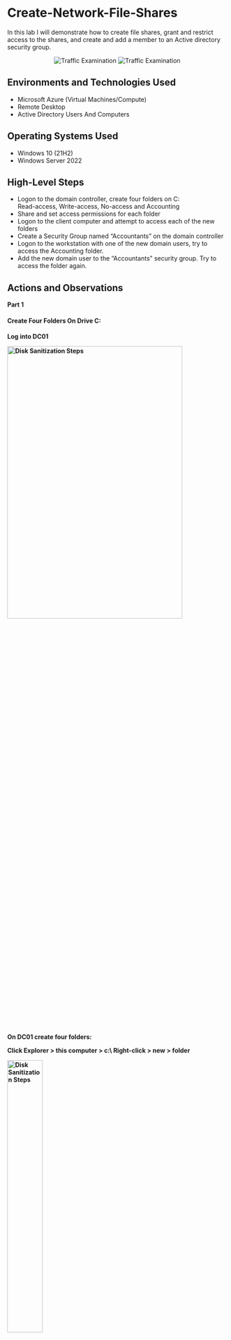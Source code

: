 # Create-Network-File-Shares
In this lab I will demonstrate how to create file shares, grant and restrict access to the shares, and create and add a member to an Active directory security group.

<p align="center">
<img src="https://i.imgur.com/LI6HnVC.png" alt="Traffic Examination"/> 

<img src="https://i.imgur.com/zd4QKPu.png" alt="Traffic Examination"/>
</p>

<h2>Environments and Technologies Used</h2>

- Microsoft Azure (Virtual Machines/Compute)
- Remote Desktop
- Active Directory Users And Computers

<h2>Operating Systems Used </h2>

- Windows 10 (21H2)
- Windows Server 2022

<h2>High-Level Steps</h2>

- Logon to the domain controller, create four folders on C:\
  Read-access, Write-access, No-access and Accounting
- Share and set access permissions for each folder
- Logon to the client computer and attempt to access each of the new folders
- Create a Security Group named “Accountants” on the domain controller
- Logon to the workstation with one of the new domain users, try to access the Accounting folder.
- Add the new domain user to the “Accountants” security group.
  Try to access the folder again.


<h2>Actions and Observations</h2>

<b>Part 1</b> <h4>Create Four Folders On Drive C:<h4>

<p>Log into DC01 
<p>
<img src="https://i.imgur.com/x1UPASQ.png" height="40%" width="401" alt="Disk Sanitization Steps"/>

<p>On DC01 create four folders:

Click Explorer > this computer > c:\ 
	Right-click > new > folder
<p>
<img src="https://i.imgur.com/UuQNQuq.png" height="40%" width="40%" alt="Disk Sanitization Steps"/>

<p>Rename the four folders as follows:
<p>
<img src="https://i.imgur.com/4IRfQeJ.png" height="60%" width="60%" alt="Disk Sanitization Steps"/>

<b>Set the following access permissions for each folder</b>

<img src="https://i.imgur.com/CNj4BxF.png" height="40%" width="40%" alt="Disk Sanitization Steps"/>


<h4>Part 2</h4>
<h4>Share and set access permissions for each folder</h4>

<p>Right-click the  “Read-access” folder > properties
<p>
<img src="https://i.imgur.com/Xv4B0dI.png" height="40%" width="40%" alt="Disk Sanitization Steps"/>

<p>Select the sharing tab > share
<p>
<img src="https://i.imgur.com/2XG5C8W.png" height="40%" width="40%" alt="Disk Sanitization Steps"/>

<b>Select people or groups to share the folder</b>

<p>Share this folder with “Domain Users”  > add
<p>
<img src="https://i.imgur.com/IeexWWx.png" height="50%" width="50%" alt="Disk Sanitization Steps"/>

<p>Select “share”
<p>

<p>The folder is shared > select “done”
<p>
<img src="https://i.imgur.com/lb9DZjX.png" height="50%" width="50%" alt="Disk Sanitization Steps"/>

<p>Here is the path to the folder > close
<p>
<img src="https://i.imgur.com/HtKuUdk.png" height="40%" width="40%" alt="Disk Sanitization Steps"/>

<p>Repeat this procedure for “Write-access”,
leave the Accounting folder as is for now.
</p>
<img src="https://i.imgur.com/wGt0d2L.png" height="60%" width="60%" alt="Disk Sanitization Steps"/>

<p>Right-click the “No-access” folder > properties > share tab > share

Type “Domain Admins” or you can search for “Domain Admins”
	
using the following procedure:
</p>

<p>=====================================================================================


<p>In the search box type “domain” > when the pop-up displays select “find”
<p>
<img src="https://i.imgur.com/efZikqh.png" height="50%" width="50%" alt="Disk Sanitization Steps"/>

<p>Type “domain” in the object field > check names
<p>
<img src="https://i.imgur.com/xGfDfUV.png" height="50%" width="50%" alt="Disk Sanitization Steps"/>

<img src="https://i.imgur.com/6vkt0Tg.png" height="50%" width="50%" alt="Disk Sanitization Steps"/>

<i>You can use this method if you have trouble finding a user or group</i>

<p>=====================================================================================


<b>Change the permission for the “No-access” folder to “Read-write” > share</b>

<img src="https://i.imgur.com/8Hp2mkn.png" height="40%" width="50%" alt="Disk Sanitization Steps"/>
<img src="https://i.imgur.com/2WjrM26.png" height="50%" width="50%" alt="Disk Sanitization Steps"/>

<b>Set access permissions for the “Write-access” folder</b>

<p>The “Read-access” folders permission was set to “Read” by default
	
Right-click  the “Write-access” folder > properties > sharing tab >
	
change permissions to “Read-write”
</p>

<p>Select “share” 
This folder has “write access” permissions
<p>
<img src="https://i.imgur.com/G0KKRLu.png" height="50%" width="50%" alt="Disk Sanitization Steps"/>

<h4>Part 3</h4>

<h4>Logon to the client computer and attempt to access each of the new folders</h4>

<p>Using the public IP address, Log into GTWS-01 with one of the new users we created
<p>
<img src="https://i.imgur.com/KL03C5z.png" height="40%" width="40%" alt="Disk Sanitization Steps"/>

<p>Goto the file explorer<p>
<p>Try to access the three folders that were created.<p> 
<p>Which folders can we access?<p>
<p>Which folder can we access and modify?
<p>

<p>Try to access the “read-access” folder using the following path
“\\DC01\read-access”
<p>
<img src="https://i.imgur.com/Uhnf1rI.png" height="50%" width="50%" alt="Disk Sanitization Steps"/>

<p>Here are the shares that are stored on DC01
<p>
<img src="https://i.imgur.com/nHhGGlw.png" height="50%" width="50%" alt="Disk Sanitization Steps"/>

<p>Can we access the “read-access” folder?  Yes
	
Can we modify files inside  the “read-access” folder? No.
	
**the permission is set to read-only
</p>
<img src="https://i.imgur.com/Epi6e3f.png" height="50%" width="50%" alt="Disk Sanitization Steps"/>
<img src="https://i.imgur.com/7c87NI5.png" height="50%" width="50%" alt="Disk Sanitization Steps"/>

<p>Can we access the “write-access” folder? Yes.
	
Can we modify the “read-access” folder? Yes.
	
**the permission is set to read-write
</p>
<img src="https://i.imgur.com/p4ntJ2D.png" height="50%" width="50%" alt="Disk Sanitization Steps"/>

<p>I am able to create and modify files inside the “write-access” folder
<p>
<img src="https://i.imgur.com/h5Mk2F1.png" height="50%" width="50%" alt="Disk Sanitization Steps"/>

<p>Can we access the “no-access” folder? No.
	
*** The permission is set to “read-write”; however,
	
this user cannot access the folder because the user is not a member
	
of the "Domain Admins” group.
</p>
<img src="https://i.imgur.com/mFUDNcP.png" height="50%" width="50%" alt="Disk Sanitization Steps"/>

<p>On GTWS-01

Log out and log in with a “Domain Admin” account
<p>
<img src="https://i.imgur.com/cHpDKUV.png" height="40%" width="40%" alt="Disk Sanitization Steps"/>

<p>Try to access and modify the “no-access” folder
<p>
<img src="https://i.imgur.com/vQpnKhO.png" height="50%" width="50%" alt="Disk Sanitization Steps"/>

<p>Can I access the “no-access” folder?  Yes
	
Can I write to the “no-access” folder? Yes
	
I can read and write to this folder because the access is set for “Domain Admins”
</p>
<img src="https://i.imgur.com/JEtEDYC.png" height="50%" width="50%" alt="Disk Sanitization Steps"/>

<h4>Part 4</h4>

<h4>Create a Security Group named “Accountants” on the domain controller</h4>

<p>Log on to DC01 > Server Manager >
	
Active Directory Users and Computers >
	
right-click the domain > New > Group
</p>
<img src="https://i.imgur.com/rjiQN97.png" height="60%" width="60%" alt="Disk Sanitization Steps"/>

<p>Name the Group > Accountants
<p>
<img src="https://i.imgur.com/aujd53e.png" height="50%" width="50%" alt="Disk Sanitization Steps"/>

<p>Here is the new group
<p>
<img src="https://i.imgur.com/1rK2pI6.png" height="60%" width="60%" alt="Disk Sanitization Steps"/>

<p>In the file explorer, go to the accounting folder,
	
set the permissions on the Accounting folder to:

Group :       Accountants
	
Permissions:  Read-Write
</p>
<img src="https://i.imgur.com/LLTJz4p.png" height="50%" width="50%" alt="Disk Sanitization Steps"/>
<img src="https://i.imgur.com/3VrUOFz.png" height="40%" width="40%" alt="Disk Sanitization Steps"/>

<h4>Part 5</h4>

<h4>Add the new domain user to the “Accountants” security group</h4>

<p>Go to GTWS-01
	
Log on as one of the new users
</p>
<img src="https://i.imgur.com/xaWJkjl.png" height="40%" width="40%" alt="Disk Sanitization Steps"/>

<p>Go to the Accounting folder
	
Can the user access the folder?
	
No, this user is not a member of the “Accountants security group”
</p>
<img src="<img src="https://i.imgur.com/BV7KjCV.png" height="40%" width="40%" alt="Disk Sanitization Steps"/>

	
<p>Log out of GTWS01
<p>

<p>Add domain user “cuv.rem” to the Accountants group

On DC01 > server manager > active directory users and computers > 
													   
Select view > advanced features >
</p>
<img src="https://i.imgur.com/sXNE1Jv.png" height="50%" width="50%" alt="Disk Sanitization Steps"/>

<p>Right-click Accountants group > properties
<p>
<img src="https://i.imgur.com/a7y9vwI.png" height="50%" width="50%" alt="Disk Sanitization Steps"/>

<p>Select the Members tab > add > cuv.rem> check names > ok
<p>
<img src="https://i.imgur.com/mLoWbSK.png" height="40%" width="40%" alt="Disk Sanitization Steps"/>

<p>Apply > ok
<p>
<img src="https://i.imgur.com/7vFENG9.png" height="40%" width="40%" alt="Disk Sanitization Steps"/>

<p>Goto GTWS-01

Log out and log back in with user “cuv.rem”
<p>
<img src="https://i.imgur.com/wdamvpc.png" height="40%" width="40%" alt="Disk Sanitization Steps"/>

<i>Can this user access the Accounting folder?
Yes, because the user is now a member of the Accountants security group</i>



